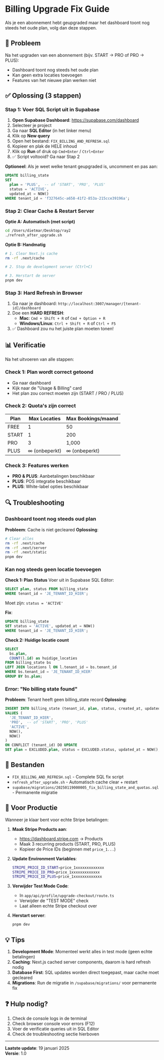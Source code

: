 # Billing Upgrade Fix Guide

Als je een abonnement hebt geupgraded maar het dashboard toont nog steeds het oude plan, volg dan deze stappen.

## 🎯 Probleem

Na het upgraden van een abonnement (bijv. START → PRO of PRO → PLUS):
- Dashboard toont nog steeds het oude plan
- Kan geen extra locaties toevoegen
- Features van het nieuwe plan werken niet

## ✅ Oplossing (3 stappen)

### Stap 1: Voer SQL Script uit in Supabase

1. **Open Supabase Dashboard**: https://supabase.com/dashboard
2. Selecteer je project
3. Ga naar **SQL Editor** (in het linker menu)
4. Klik op **New query**
5. Open het bestand: `FIX_BILLING_AND_REFRESH.sql`
6. Kopieer en plak de HELE inhoud
7. Klik op **Run** of druk op `Cmd+Enter` / `Ctrl+Enter`
8. ✅ Script voltooid? Ga naar Stap 2

**Optioneel**: Als je weet welke tenant geupgraded is, uncomment en pas aan:
```sql
UPDATE billing_state
SET 
  plan = 'PLUS',  -- of 'START', 'PRO', 'PLUS'
  status = 'ACTIVE',
  updated_at = NOW()
WHERE tenant_id = 'f327645c-a658-41f2-853a-215cce39196a';
```

### Stap 2: Clear Cache & Restart Server

**Optie A: Automatisch (met script)**
```bash
cd /Users/dietmar/Desktop/ray2
./refresh_after_upgrade.sh
```

**Optie B: Handmatig**
```bash
# 1. Clear Next.js cache
rm -rf .next/cache

# 2. Stop de development server (Ctrl+C)

# 3. Herstart de server
pnpm dev
```

### Stap 3: Hard Refresh in Browser

1. Ga naar je dashboard: `http://localhost:3007/manager/[tenant-id]/dashboard`
2. Doe een **HARD REFRESH**:
   - **Mac**: `Cmd + Shift + R` of `Cmd + Option + R`
   - **Windows/Linux**: `Ctrl + Shift + R` of `Ctrl + F5`
3. ✅ Dashboard zou nu het juiste plan moeten tonen!

## 📊 Verificatie

Na het uitvoeren van alle stappen:

### Check 1: Plan wordt correct getoond
- Ga naar dashboard
- Kijk naar de "Usage & Billing" card
- Het plan zou correct moeten zijn (START / PRO / PLUS)

### Check 2: Quota's zijn correct
| Plan | Max Locaties | Max Bookings/maand |
|------|--------------|-------------------|
| FREE | 1 | 50 |
| START | 1 | 200 |
| PRO | 3 | 1,000 |
| PLUS | ∞ (onbeperkt) | ∞ (onbeperkt) |

### Check 3: Features werken
- **PRO & PLUS**: Aanbetalingen beschikbaar
- **PLUS**: POS integratie beschikbaar
- **PLUS**: White-label opties beschikbaar

## 🔍 Troubleshooting

### Dashboard toont nog steeds oud plan

**Probleem**: Cache is niet gecleared
**Oplossing**:
```bash
# Clear alles
rm -rf .next/cache
rm -rf .next/server
rm -rf .next/static
pnpm dev
```

### Kan nog steeds geen locatie toevoegen

**Check 1: Plan Status**
Voer uit in Supabase SQL Editor:
```sql
SELECT plan, status FROM billing_state 
WHERE tenant_id = 'JE_TENANT_ID_HIER';
```

Moet zijn: `status = 'ACTIVE'`

**Fix**:
```sql
UPDATE billing_state 
SET status = 'ACTIVE', updated_at = NOW()
WHERE tenant_id = 'JE_TENANT_ID_HIER';
```

**Check 2: Huidige locatie count**
```sql
SELECT 
  bs.plan,
  COUNT(l.id) as huidige_locaties
FROM billing_state bs
LEFT JOIN locations l ON l.tenant_id = bs.tenant_id
WHERE bs.tenant_id = 'JE_TENANT_ID_HIER'
GROUP BY bs.plan;
```

### Error: "No billing state found"

**Probleem**: Tenant heeft geen billing_state record
**Oplossing**:
```sql
INSERT INTO billing_state (tenant_id, plan, status, created_at, updated_at)
VALUES (
  'JE_TENANT_ID_HIER',
  'PRO',  -- of 'START', 'PRO', 'PLUS'
  'ACTIVE',
  NOW(),
  NOW()
)
ON CONFLICT (tenant_id) DO UPDATE
SET plan = EXCLUDED.plan, status = EXCLUDED.status, updated_at = NOW();
```

## 📁 Bestanden

- `FIX_BILLING_AND_REFRESH.sql` - Complete SQL fix script
- `refresh_after_upgrade.sh` - Automatisch cache clear + restart
- `supabase/migrations/20250119000005_fix_billing_state_and_quotas.sql` - Permanente migratie

## 🚀 Voor Productie

Wanneer je klaar bent voor echte Stripe betalingen:

1. **Maak Stripe Products aan**:
   - https://dashboard.stripe.com → Products
   - Maak 3 recurring products (START, PRO, PLUS)
   - Kopieer de Price IDs (beginnen met `price_1...`)

2. **Update Environment Variables**:
   ```bash
   STRIPE_PRICE_ID_START=price_1xxxxxxxxxxxxx
   STRIPE_PRICE_ID_PRO=price_1xxxxxxxxxxxxx
   STRIPE_PRICE_ID_PLUS=price_1xxxxxxxxxxxxx
   ```

3. **Verwijder Test Mode Code**:
   - In `app/api/profile/upgrade-checkout/route.ts`
   - Verwijder de "TEST MODE" check
   - Laat alleen echte Stripe checkout over

4. **Herstart server**:
   ```bash
   pnpm dev
   ```

## 💡 Tips

1. **Development Mode**: Momenteel werkt alles in test mode (geen echte betalingen)
2. **Caching**: Next.js cached server components, daarom is hard refresh nodig
3. **Database First**: SQL updates worden direct toegepast, maar cache moet gecleared
4. **Migrations**: Run de migratie in `/supabase/migrations/` voor permanente fix

## ❓ Hulp nodig?

1. Check de console logs in de terminal
2. Check browser console voor errors (F12)
3. Voer de verificatie queries uit in SQL Editor
4. Check de troubleshooting sectie hierboven

---

**Laatste update**: 19 januari 2025  
**Versie**: 1.0

